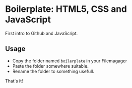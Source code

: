 # Boilerplate: HTML5, CSS and JavaScript

First intro to Github and JavaScript.



## Usage

* Copy the folder named `boilerplate` in your Filemagager
* Paste the folder somewhere suitable.
* Rename the folder to something usefull.

That's it!
